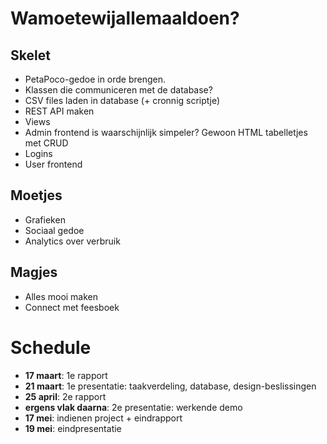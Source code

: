 # Wamoetewijallemaaldoen?

## Skelet

* PetaPoco-gedoe in orde brengen.
* Klassen die communiceren met de database?
* CSV files laden in database (+ cronnig scriptje)
* REST API maken
* Views
* Admin frontend is waarschijnlijk simpeler? Gewoon HTML tabelletjes met CRUD
* Logins
* User frontend

## Moetjes

* Grafieken
* Sociaal gedoe
* Analytics over verbruik

## Magjes

* Alles mooi maken
* Connect met feesboek

# Schedule

* **17 maart**: 1e rapport
* **21 maart**: 1e presentatie: taakverdeling, database, design-beslissingen
* **25 april**: 2e rapport
* **ergens vlak daarna**: 2e presentatie: werkende demo
* **17 mei**: indienen project + eindrapport
* **19 mei**: eindpresentatie
